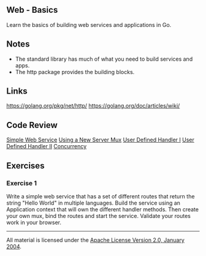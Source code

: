 ## Web - Basics

Learn the basics of building web services and applications in Go.

## Notes

* The standard library has much of what you need to build services and apps.
* The http package provides the building blocks.

## Links

https://golang.org/pkg/net/http/
https://golang.org/doc/articles/wiki/

## Code Review

[Simple Web Service](example1/main.go)
[Using a New Server Mux](example2/main.go)
[User Defined Handler I](example3/main.go)
[User Defined Handler II](example4/main.go)
[Concurrency](example5/main.go)

## Exercises

### Exercise 1

Write a simple web service that has a set of different routes that return the string "Hello World" in multiple languages. Build the service using an Application context that will own the different handler methods. Then create your own mux, bind the routes and start the service. Validate your routes work in your browser.
___
All material is licensed under the [Apache License Version 2.0, January 2004](http://www.apache.org/licenses/LICENSE-2.0).
